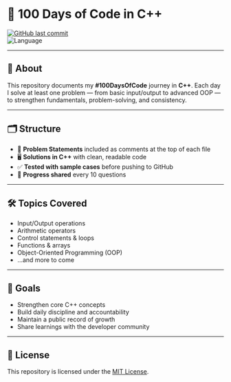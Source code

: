# 🚀 100 Days of Code in C++  

[![GitHub last commit](https://img.shields.io/github/last-commit/InsaneAbhinav/100DaysOfCode-Cpp-UPES)](https://github.com/InsaneAbhinav/100DaysOfCode-Cpp-UPES)  
![Language](https://img.shields.io/badge/language-C%2B%2B-blue)  

---

## 📌 About  
This repository documents my **#100DaysOfCode** journey in **C++**. Each day I solve at least one problem — from basic input/output to advanced OOP — to strengthen fundamentals, problem-solving, and consistency.  

---

## 🗂️ Structure  
- 📝 **Problem Statements** included as comments at the top of each file  
- 🖥️ **Solutions in C++** with clean, readable code  
- ✅ **Tested with sample cases** before pushing to GitHub  
- 🔗 **Progress shared** every 10 questions  

---

## 🛠️ Topics Covered  
- Input/Output operations  
- Arithmetic operators  
- Control statements & loops  
- Functions & arrays  
- Object-Oriented Programming (OOP)  
- …and more to come  

---

## 🚀 Goals  
- Strengthen core C++ concepts  
- Build daily discipline and accountability  
- Maintain a public record of growth  
- Share learnings with the developer community  

---

## 📜 License  
This repository is licensed under the [MIT License](LICENSE).  
